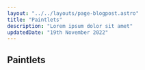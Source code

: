 ```yaml
---
layout: "../../layouts/page-blogpost.astro"
title: "Paintlets"
description: "Lorem ipsum dolor sit amet"
updatedDate: "19th November 2022"
---
```


## Paintlets
